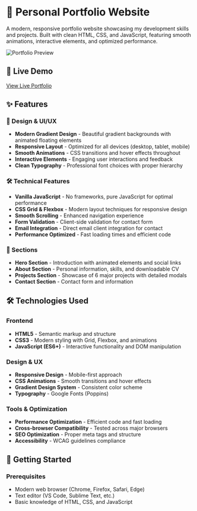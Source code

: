 # 🌟 Personal Portfolio Website

A modern, responsive portfolio website showcasing my development skills and projects. Built with clean HTML, CSS, and JavaScript, featuring smooth animations, interactive elements, and optimized performance.

![Portfolio Preview](https://ghulamdastgir0.github.io/Protfolio/)

## 🚀 Live Demo

[View Live Portfolio](https://your-portfolio-url.com) <!-- Replace with your actual URL -->

## ✨ Features

### 🎨 Design & UI/UX
- **Modern Gradient Design** - Beautiful gradient backgrounds with animated floating elements
- **Responsive Layout** - Optimized for all devices (desktop, tablet, mobile)
- **Smooth Animations** - CSS transitions and hover effects throughout
- **Interactive Elements** - Engaging user interactions and feedback
- **Clean Typography** - Professional font choices with proper hierarchy

### 🛠️ Technical Features
- **Vanilla JavaScript** - No frameworks, pure JavaScript for optimal performance
- **CSS Grid & Flexbox** - Modern layout techniques for responsive design
- **Smooth Scrolling** - Enhanced navigation experience
- **Form Validation** - Client-side validation for contact form
- **Email Integration** - Direct email client integration for contact
- **Performance Optimized** - Fast loading times and efficient code

### 📱 Sections
- **Hero Section** - Introduction with animated elements and social links
- **About Section** - Personal information, skills, and downloadable CV
- **Projects Section** - Showcase of 6 major projects with detailed modals
- **Contact Section** - Contact form and information

## 🛠️ Technologies Used

### Frontend
- **HTML5** - Semantic markup and structure
- **CSS3** - Modern styling with Grid, Flexbox, and animations
- **JavaScript (ES6+)** - Interactive functionality and DOM manipulation

### Design & UX
- **Responsive Design** - Mobile-first approach
- **CSS Animations** - Smooth transitions and hover effects
- **Gradient Design System** - Consistent color scheme
- **Typography** - Google Fonts (Poppins)

### Tools & Optimization
- **Performance Optimization** - Efficient code and fast loading
- **Cross-browser Compatibility** - Tested across major browsers
- **SEO Optimization** - Proper meta tags and structure
- **Accessibility** - WCAG guidelines compliance

## 🚀 Getting Started

### Prerequisites
- Modern web browser (Chrome, Firefox, Safari, Edge)
- Text editor (VS Code, Sublime Text, etc.)
- Basic knowledge of HTML, CSS, and JavaScript
